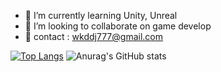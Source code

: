 - 🌱 I’m currently learning Unity, Unreal
- 👯 I’m looking to collaborate on game develop
- 💬 contact : wkddj777@gmail.com

[![Top Langs](https://github-readme-stats.vercel.app/api/top-langs/?username=unagi11&layout=compact&theme=dark)](https://github.com/anuraghazra/github-readme-stats)
![Anurag's GitHub stats](https://github-readme-stats.vercel.app/api?username=unagi11&count_private=true&theme=dark)
<!--
**unagi11/unagi11** is a ✨ _special_ ✨ repository because its `README.md` (this file) appears on your GitHub profile.

Here are some ideas to get you started:

- 🔭 I’m currently working on ...
- 🌱 I’m currently learning ...
- 👯 I’m looking to collaborate on ...
- 🤔 I’m looking for help with ...
- 💬 Ask me about ...
- 📫 How to reach me: ...
- 😄 Pronouns: ...
- ⚡ Fun fact: ...
-->
